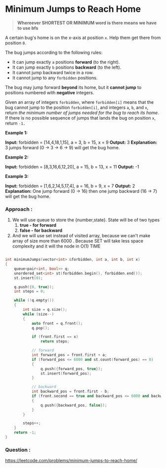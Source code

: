 # Minimum Jumps to Reach Home

> **Whereever SHORTEST OR MINIMUM word is there means we have to use bfs**

A certain bug's home is on the x-axis at position `x`. Help them get there from position `0`.

The bug jumps according to the following rules:

-   It can jump exactly `a` positions **forward** (to the right).
-   It can jump exactly `b` positions **backward** (to the left).
-   It cannot jump backward twice in a row.
-   It cannot jump to any `forbidden` positions.

The bug may jump forward **beyond** its home, but it **cannot jump** to positions numbered with **negative** integers.

Given an array of integers `forbidden`, where `forbidden[i]` means that the bug cannot jump to the position `forbidden[i]`, and integers `a`, `b`, and `x`, return _the minimum number of jumps needed for the bug to reach its home_. If there is no possible sequence of jumps that lands the bug on position `x`, return `-1.`


**Example 1:**

**Input:** forbidden = [14,4,18,1,15], a = 3, b = 15, x = 9
**Output:** 3
**Explanation:** 3 jumps forward (0 -> 3 -> 6 -> 9) will get the bug home.

**Example 2:**

**Input:** forbidden = [8,3,16,6,12,20], a = 15, b = 13, x = 11
**Output:** -1

**Example 3:**

**Input:** forbidden = [1,6,2,14,5,17,4], a = 16, b = 9, x = 7
**Output:** 2
**Explanation:** One jump forward (0 -> 16) then one jump backward (16 -> 7) will get the bug home.


### Approach :

1. We will use queue to store the {number,state}. State will be of two types
	1. **true - for forward**
	2. **false -  for backward**
2. And we will use set instead of visited array, because we can't make array of size more than 6000 . Because SET will take less space complexity and it will the node in O(1) TIME

```C++

int minimumJumps(vector<int> &forbidden, int a, int b, int x)
{
    queue<pair<int, bool>> q;
    unordered_set<int> st(forbidden.begin(), forbidden.end());
    st.insert(0);

    q.push({0, true});
    int steps = 0;

    while (!q.empty())
    {
        int size = q.size();
        while (size--)
        {
            auto front = q.front();
            q.pop();

            if (front.first == x)
                return steps;

            // forward
            int forward_pos = front.first + a;
            if (forward_pos <= 6000 and st.count(forward_pos) == 0)
            {
                q.push({forward_pos, true});
                st.insert(forward_pos);
            }

            // backward
            int backward_pos = front.first - b;
            if (front.second == true and backward_pos <= 6000 and backward_pos >= 0 and st.count(backward_pos) == 0)
            {
                q.push({backward_pos, false});
            }
        }

        steps++;
    }
    return -1;
}
```


### Question :

https://leetcode.com/problems/minimum-jumps-to-reach-home/